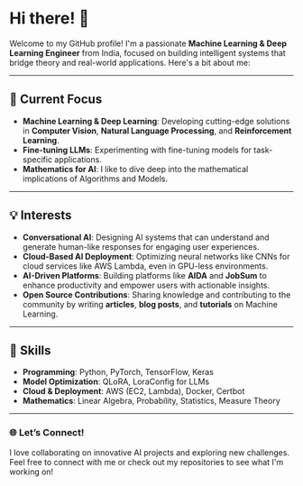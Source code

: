 # Hi there! 👋

Welcome to my GitHub profile! I'm a passionate **Machine Learning & Deep Learning Engineer** from India, focused on building intelligent systems that bridge theory and real-world applications. Here's a bit about me:

---

## 🚀 Current Focus

- **Machine Learning & Deep Learning**: Developing cutting-edge solutions in **Computer Vision**, **Natural Language Processing**, and **Reinforcement Learning**.
- **Fine-tuning LLMs**: Experimenting with fine-tuning models for task-specific applications.
- **Mathematics for AI**: I like to dive deep into the mathematical implications of Algorithms and Models.

---

## 💡 Interests

- **Conversational AI**: Designing AI systems that can understand and generate human-like responses for engaging user experiences.
- **Cloud-Based AI Deployment**: Optimizing neural networks like CNNs for cloud services like AWS Lambda, even in GPU-less environments.
- **AI-Driven Platforms**: Building platforms like **AIDA** and **JobSum** to enhance productivity and empower users with actionable insights.
- **Open Source Contributions**: Sharing knowledge and contributing to the community by writing **articles**, **blog posts**, and **tutorials** on Machine Learning.

---

## 🤖 Skills

- **Programming**: Python, PyTorch, TensorFlow, Keras
- **Model Optimization**: QLoRA, LoraConfig for LLMs
- **Cloud & Deployment**: AWS (EC2, Lambda), Docker, Certbot
- **Mathematics**: Linear Algebra, Probability, Statistics, Measure Theory

---

### 🌐 Let’s Connect!
I love collaborating on innovative AI projects and exploring new challenges. Feel free to connect with me or check out my repositories to see what I'm working on!

